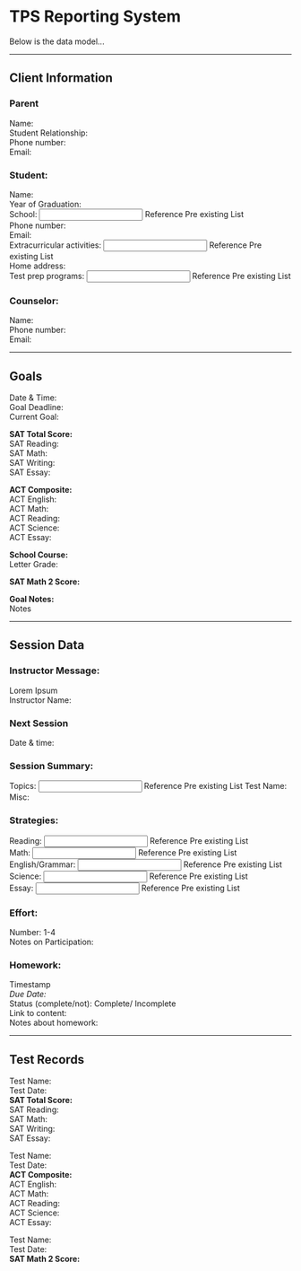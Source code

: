 # TPS Reporting System  


Below is the data model...

------

## Client Information 

### Parent  
Name:  
Student Relationship:    
Phone number:  
Email:  

### Student:
Name:  
Year of Graduation:  
School: <input> Reference Pre existing List </input>      
Phone number:  
Email:  
Extracurricular activities: <input> Reference Pre existing List </input>   
Home address:  
Test prep programs:  <input> Reference Pre existing List </input>  

### Counselor:  
Name:  
Phone number:  
Email:  

------

## Goals  
Date & Time:  
Goal Deadline:  
Current Goal:    

<strong>SAT Total Score:</strong>  
SAT Reading:  
SAT Math:  
SAT Writing:  
SAT Essay:   


<strong>ACT Composite:</strong>  
ACT English:  
ACT Math:  
ACT Reading:  
ACT Science:   
ACT Essay:  

<strong>School Course: </strong>  
Letter Grade:  

<strong>SAT Math 2 Score:</strong>

<strong>Goal Notes:</strong>  
<text>Notes</text>

------

## Session Data

### Instructor Message:
<string> Lorem Ipsum </string>  
Instructor Name:  

### Next Session
Date & time:

### Session Summary:
<string>
Topics:   
<input> Reference Pre existing List </input>  
Test Name: <dropdown>  
Misc: <string>

### Strategies: 
Reading: <input> Reference Pre existing List </input>  
Math: <input> Reference Pre existing List </input>  
English/Grammar: <input> Reference Pre existing List </input>  
Science: <input> Reference Pre existing List </input>  
Essay: <input> Reference Pre existing List </input>  

### Effort:
Number: 1-4   
Notes on Participation: <string></string>  

### Homework:
Timestamp  
<em>Due Date:</em>   
Status (complete/not): Complete/ Incomplete     
Link to content:   
Notes about homework:  

------

## Test Records

Test Name:    
Test Date:  
<strong>SAT Total Score:</strong>  
SAT Reading:  
SAT Math:  
SAT Writing:  
SAT Essay:   

Test Name:    
Test Date:  
<strong>ACT Composite:</strong>  
ACT English:  
ACT Math:  
ACT Reading:  
ACT Science:   
ACT Essay: 

Test Name:    
Test Date:  
<strong>SAT Math 2 Score:</strong>   




















